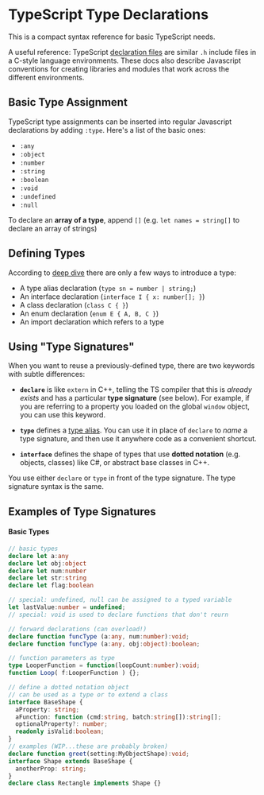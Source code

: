 # TypeScript Type Declarations

This is a compact syntax reference for basic TypeScript needs. 

A useful reference: TypeScript [declaration files](https://www.typescriptlang.org/docs/handbook/declaration-files/introduction.html) are similar `.h` include files in a C-style language environments. These docs also describe Javascript conventions for creating libraries and modules that work across the different environments.

## Basic Type Assignment

TypeScript type assignments can be inserted into regular Javascript declarations by adding `:type`. Here's a list of the basic ones:

* `:any`
* `:object`
* `:number`
* `:string`
* `:boolean`
* `:void`
* `:undefined`
* `:null`

To declare an **array of a type**, append `[]` (e.g. `let names = string[]` to declare an array of strings)

## Defining Types

According to [deep dive](https://www.typescriptlang.org/docs/handbook/declaration-files/deep-dive.html) there are only a few ways to introduce a type:

* A type alias declaration (`type sn = number | string;`)
* An interface declaration (`interface I { x: number[]; }`)
* A class declaration (`class C { }`)
* An enum declaration (`enum E { A, B, C }`)
* An import declaration which refers to a type

## Using "Type Signatures"

When you want to reuse a previously-defined type, there are two keywords with subtle differences:

* **`declare`** is like `extern` in C++, telling the TS compiler that this is *already exists* and has a particular **type signature** (see below). For example, if you are referring to a property you loaded on the global `window` object, you can use this keyword.

* **`type`** defines a [type alias](https://www.typescriptlang.org/docs/handbook/advanced-types.html#type-aliases). You can use it in place of `declare` to *name* a type signature, and then use it anywhere code as a convenient shortcut. 

* **`interface`** defines the shape of types that use **dotted notation** (e.g. objects, classes) like C#, or abstract base classes in C++. 

You use either `declare` or `type` in front of the type signature. The type signature syntax is the same. 

## Examples of Type Signatures

#### Basic Types
``` ts
// basic types
declare let a:any
declare let obj:object
declare let num:number
declare let str:string
declare let flag:boolean

// special: undefined, null can be assigned to a typed variable
let lastValue:number = undefined;
// special: void is used to declare functions that don't reurn

// forward declarations (can overload!)
declare function funcType (a:any, num:number):void;
declare function funcType (a:any, obj:object):boolean;

// function parameters as type
type LooperFunction = function(loopCount:number):void;
function Loop( f:LooperFunction ) {};

// define a dotted notation object
// can be used as a type or to extend a class
interface BaseShape {
  aProperty: string;
  aFunction: function (cmd:string, batch:string[]):string[];
  optionalProperty?: number;
  readonly isValid:boolean;
}
// examples (WIP...these are probably broken)
declare function greet(setting:MyObjectShape):void;
interface Shape extends BaseShape {
  anotherProp: string;
}
declare class Rectangle implements Shape {}

```
